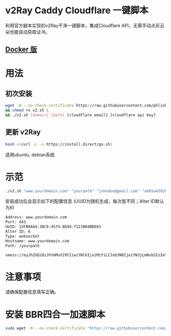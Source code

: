 # v2Ray Caddy Cloudflare 一键脚本
利用官方腳本实现的v2Ray干净一键脚本，集成Cloudflare API，无需手动点灰云朵也能自动获取证书。

## [Docker 版](https://github.com/phlinhng/v2ray-caddy-cf/tree/docker)

# 用法
## 初次安装
```sh
wget -N --no-check-certificate https://raw.githubusercontent.com/phlinhng/v2ray-caddy-cf/master/v2.sh \
&& chmod +x v2.sh \
&& ./v2.sh [domain] [path] [cloudflare email] [cloudflare api key]
```
## 更新 v2Ray
```sh
bash <(curl -L -s https://install.direct/go.sh)
```
适用ubuntu, debian系统

# 示范
```sh
./v2.sh "www.yourdomain.com" "yourpath" "johndoe@gmail.com" "a665a45920422f9d417e4867efdc4fb8a04a1f3fff1fa07e998e86f7f7a27ae3"
```
安装成功后会显示如下的配置信息 (UUID为随机生成，每次皆不同；Alter ID默认为6)
```sh
Address: www.yourdomain.com
Port: 443
UUID: 13FB0A64-3BC8-4574-8D49-7121B04BDE83
Alter ID: 6
Type: websocket
Hostname: www.yourdomain.com
Path: /yourpath

vmess://eyJhZGQiOiJhYmMuY29tIiwiYWlkIjoiMzYiLCJob3N0IjoiYWJjLmNvbSIsImlkIjoiRDA0RTczODEtN0Y5Qi00OEYyLTg2QzMtOTQwRjBCNTQ3MEEwIiwibmV0Ijoid3MiLCJwYXRoIjoiL2FiYyIsInBvcnQiOiI0NDMiLCJwcyI6ImFiYy5jb206NDQzIiwidGxzIjoidGxzIiwidHlwZSI6Im5vbmUiLCJ2IjoiMiJ9Cg==
```

# 注意事项
请确保配置信息填写正确。

# 安装 BBR四合一加速脚本
```sh
sudo wget -N --no-check-certificate "https://raw.githubusercontent.com/chiakge/Linux-NetSpeed/master/tcp.sh" && chmod +x tcp.sh && ./tcp.sh
```



